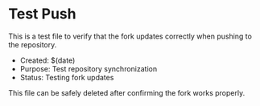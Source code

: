 # Test Push

This is a test file to verify that the fork updates correctly when pushing to the repository.

- Created: $(date)
- Purpose: Test repository synchronization
- Status: Testing fork updates

This file can be safely deleted after confirming the fork works properly. 